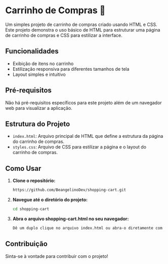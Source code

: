 # Carrinho de Compras 🛒

Um simples projeto de carrinho de compras criado usando HTML e CSS. Este projeto demonstra o uso básico de HTML para estruturar uma página de carrinho de compras e CSS para estilizar a interface.

## Funcionalidades

- Exibição de itens no carrinho
- Estilização responsiva para diferentes tamanhos de tela
- Layout simples e intuitivo

## Pré-requisitos

Não há pré-requisitos específicos para este projeto além de um navegador web para visualizar a aplicação.

## Estrutura do Projeto

- `index.html`: Arquivo principal de HTML que define a estrutura da página do carrinho de compras.
- `styles.css`: Arquivo de CSS para estilizar a página e o layout do carrinho de compras.

## Como Usar

1. **Clone o repositório:**

   ```bash
   https://github.com/BeangelinoDev/shopping-cart.git

2. **Navegue até o diretório do projeto:**

   ```bash
   cd shopping-cart

3. **Abra o arquivo shopping-cart.html no seu navegador:**

   ```bash
   Dê um duplo clique no arquivo index.html ou abra-o diretamente com seu navegador preferido.

## Contribuição

Sinta-se à vontade para contribuir com o projeto! 
